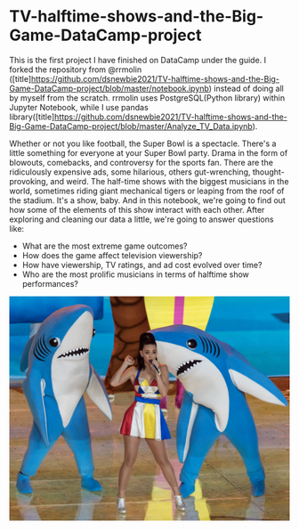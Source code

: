 # TV-halftime-shows-and-the-Big-Game-DataCamp-project
This is the first project I have finished on DataCamp under the guide. I forked the repository from @rrmolin ([title]https://github.com/dsnewbie2021/TV-halftime-shows-and-the-Big-Game-DataCamp-project/blob/master/notebook.ipynb) instead of doing all by myself from the scratch. rrmolin uses PostgreSQL(Python library) within Jupyter Notebook, while I use pandas library([title]https://github.com/dsnewbie2021/TV-halftime-shows-and-the-Big-Game-DataCamp-project/blob/master/Analyze_TV_Data.ipynb). 

Whether or not you like football, the Super Bowl is a spectacle. There's a little something for everyone at your Super Bowl party. Drama in the form of blowouts, comebacks, and controversy for the sports fan. There are the ridiculously expensive ads, some hilarious, others gut-wrenching, thought-provoking, and weird. The half-time shows with the biggest musicians in the world, sometimes riding giant mechanical tigers or leaping from the roof of the stadium. It's a show, baby. And in this notebook, we're going to find out how some of the elements of this show interact with each other. After exploring and cleaning our data a little, we're going to answer questions like:

- What are the most extreme game outcomes?
- How does the game affect television viewership?
- How have viewership, TV ratings, and ad cost evolved over time?
- Who are the most prolific musicians in terms of halftime show performances?

![alt text](https://github.com/dsnewbie2021/TV-halftime-shows-and-the-Big-Game-DataCamp-project/blob/master/left_shark.jpg?raw=true)



